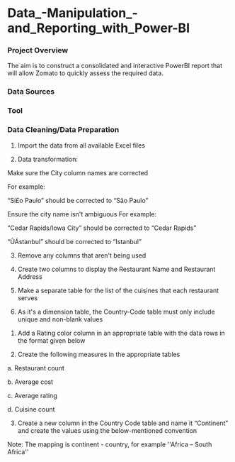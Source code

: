 # Data_-Manipulation_-and_Reporting_with_Power-BI

### Project Overview

The aim is to construct a consolidated and interactive PowerBI report that will allow Zomato to quickly assess the required data.

 ### Data Sources

 ### Tool

 ### Data Cleaning/Data Preparation

 1. Import the data from all available Excel files

2. Data transformation: 

Make sure the City column names are corrected 

 For example: 

“Sí£o Paulo” should be corrected to “São Paulo”

Ensure the city name isn't ambiguous
For example: 

“Cedar Rapids/Iowa City” should be corrected to “Cedar Rapids”

“ÛÁstanbul” should be corrected to “Istanbul”

3. Remove any columns that aren't being used 

4. Create two columns to display the Restaurant Name and Restaurant Address

5. Make a separate table for the list of the cuisines that each restaurant serves

6. As it's a dimension table, the Country-Code table must only include unique and non-blank values

1) Add a Rating color column in an appropriate table with the data rows in the format given below

 

2) Create the following measures in the appropriate tables 

a. Restaurant count

b. Average cost

c. Average rating 

d. Cuisine count

3) Create a new column in the Country Code table and name it “Continent” and create the values using the below-mentioned convention

Note: The mapping is continent - country, for example ''Africa – South Africa''  

                                                     



 

